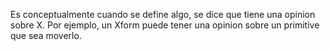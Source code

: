 Es conceptualmente cuando se define algo, se dice que tiene una opinion sobre X. Por ejemplo, un Xform puede tener una opinion sobre un primitive que sea moverlo.